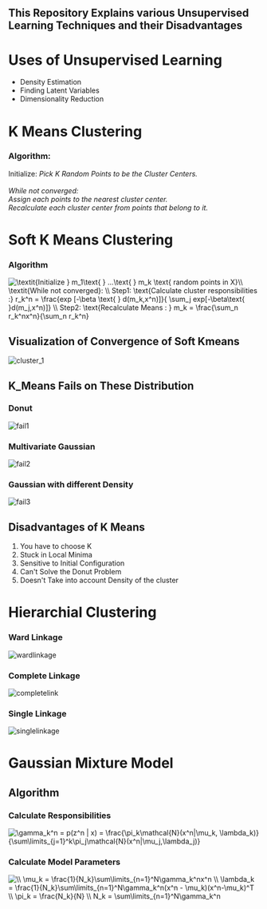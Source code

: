 ## This Repository Explains various Unsupervised Learning Techniques and their Disadvantages

# Uses of Unsupervised Learning

<ul>
<li> Density Estimation 
<li> Finding Latent Variables
<li> Dimensionality Reduction
</ul>

# K Means Clustering

### Algorithm:

Initialize: <i> Pick K Random Points to be the Cluster Centers. </i><br> <br>
<i> While not converged: <br>
Assign each points to the nearest cluster center. <br>
Recalculate each cluster center from points that belong to it. </i> <br>

# Soft K Means Clustering

### Algorithm

<img src="https://latex.codecogs.com/gif.latex?\textit{Initialize&space;}&space;m_1\text{&space;}&space;...\text{&space;}&space;m_k&space;\text{&space;random&space;points&space;in&space;X}\\&space;\textit{While&space;not&space;converged}:&space;\\&space;Step1:&space;\text{Calculate&space;cluster&space;responsibilities&space;:}&space;r_k^n&space;=&space;\frac{exp&space;[-\beta&space;\text{&space;}&space;d(m_k,x^n)]}{&space;\sum_j&space;exp[-\beta\text{&space;}d(m_j,x^n)]}&space;\\&space;Step2:&space;\text{Recalculate&space;Means&space;:&space;}&space;m_k&space;=&space;\frac{\sum_n&space;r_k^nx^n}{\sum_n&space;r_k^n}" title="\textit{Initialize } m_1\text{ } ...\text{ } m_k \text{ random points in X}\\ \textit{While not converged}: \\ Step1: \text{Calculate cluster responsibilities :} r_k^n = \frac{exp [-\beta \text{ } d(m_k,x^n)]}{ \sum_j exp[-\beta\text{ }d(m_j,x^n)]} \\ Step2: \text{Recalculate Means : } m_k = \frac{\sum_n r_k^nx^n}{\sum_n r_k^n}" />


## Visualization of Convergence of Soft Kmeans

![cluster_1](https://user-images.githubusercontent.com/16246821/75245208-4553a300-57f3-11ea-98b8-26bdd1190d6a.png)


## K_Means Fails on These Distribution

### Donut

![fail1](https://user-images.githubusercontent.com/16246821/75246836-9add7f00-57f6-11ea-9f10-abab77da5cad.png)

### Multivariate Gaussian

![fail2](https://user-images.githubusercontent.com/16246821/75246842-9ca74280-57f6-11ea-8861-6756786946f9.png)

### Gaussian with different Density

![fail3](https://user-images.githubusercontent.com/16246821/75246832-987b2500-57f6-11ea-9df1-4de0241f6653.png)


## Disadvantages of K Means

<ol>
<li> You have to choose K 
<li> Stuck in Local Minima 
<li> Sensitive to Initial Configuration
<li> Can't Solve the Donut Problem
<li> Doesn't Take into account Density of the cluster

</ol>


# Hierarchial Clustering

### Ward Linkage
![wardlinkage](https://user-images.githubusercontent.com/16246821/75453778-6c000e00-599a-11ea-87d7-9f2b0e1004db.png)

### Complete Linkage
![completelink](https://user-images.githubusercontent.com/16246821/75453754-63a7d300-599a-11ea-8df8-b18a92c57792.png)

### Single Linkage
![singlelinkage](https://user-images.githubusercontent.com/16246821/75453757-64d90000-599a-11ea-8342-fdf0977908bb.png)


# Gaussian Mixture Model

## Algorithm

### Calculate Responsibilities

<img src="https://latex.codecogs.com/gif.latex?\gamma_k^n&space;=&space;p(z^n&space;|&space;x)&space;=&space;\frac{\pi_k\mathcal{N}(x^n|\mu_k,&space;\lambda_k)}{\sum\limits_{j=1}^k\pi_j\mathcal{N}(x^n|\mu_j,\lambda_j)}" title="\gamma_k^n = p(z^n | x) = \frac{\pi_k\mathcal{N}(x^n|\mu_k, \lambda_k)}{\sum\limits_{j=1}^k\pi_j\mathcal{N}(x^n|\mu_j,\lambda_j)}" />

### Calculate Model Parameters

<img src="https://latex.codecogs.com/gif.latex?\\&space;\mu_k&space;=&space;\frac{1}{N_k}\sum\limits_{n=1}^N\gamma_k^nx^n&space;\\&space;\lambda_k&space;=&space;\frac{1}{N_k}\sum\limits_{n=1}^N\gamma_k^n(x^n&space;-&space;\mu_k)(x^n-\mu_k)^T&space;\\&space;\pi_k&space;=&space;\frac{N_k}{N}&space;\\&space;N_k&space;=&space;\sum\limits_{n=1}^N\gamma_k^n" title="\\ \mu_k = \frac{1}{N_k}\sum\limits_{n=1}^N\gamma_k^nx^n \\ \lambda_k = \frac{1}{N_k}\sum\limits_{n=1}^N\gamma_k^n(x^n - \mu_k)(x^n-\mu_k)^T \\ \pi_k = \frac{N_k}{N} \\ N_k = \sum\limits_{n=1}^N\gamma_k^n" />

